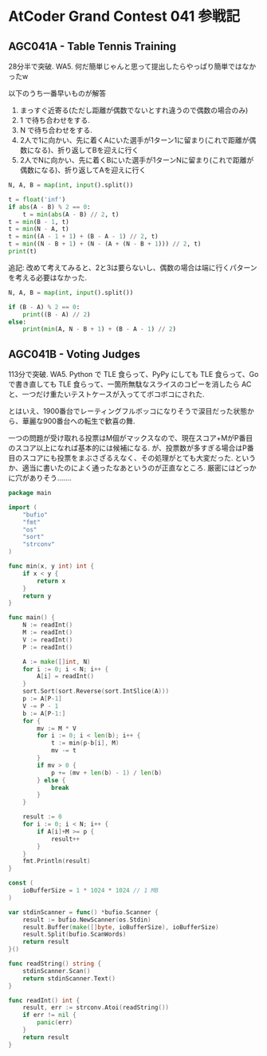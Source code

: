 # AtCoder Grand Contest 041 参戦記

## AGC041A - Table Tennis Training

28分半で突破. WA5. 何だ簡単じゃんと思って提出したらやっぱり簡単ではなかったw

以下のうち一番早いものが解答

1. まっすぐ近寄る(ただし距離が偶数でないとすれ違うので偶数の場合のみ)
2. 1 で待ち合わせをする.
3. N で待ち合わせをする.
4. 2人で1に向かい、先に着くAにいた選手が1ターン1に留まり(これで距離が偶数になる)、折り返してBを迎えに行く
5. 2人でNに向かい、先に着くBにいた選手が1ターンNに留まり(これで距離が偶数になる)、折り返してAを迎えに行く

```python
N, A, B = map(int, input().split())

t = float('inf')
if abs(A - B) % 2 == 0:
    t = min(abs(A - B) // 2, t)
t = min(B - 1, t)
t = min(N - A, t)
t = min((A - 1 + 1) + (B - A - 1) // 2, t)
t = min((N - B + 1) + (N - (A + (N - B + 1))) // 2, t)
print(t)
```

追記: 改めて考えてみると、2と3は要らないし、偶数の場合は端に行くパターンを考える必要はなかった.

```python
N, A, B = map(int, input().split())

if (B - A) % 2 == 0:
    print((B - A) // 2)
else:
    print(min(A, N - B + 1) + (B - A - 1) // 2)
```

## AGC041B - Voting Judges

113分で突破. WA5. Python で TLE 食らって、PyPy にしても TLE 食らって、Go で書き直しても TLE 食らって、一箇所無駄なスライスのコピーを消したら AC と、一つだけ重たいテストケースが入っててボコボコにされた.

とはいえ、1900番台でレーティングフルボッコになりそうで涙目だった状態から、華麗な900番台への転生で歓喜の舞.

一つの問題が受け取れる投票はM個がマックスなので、現在スコア+MがP番目のスコア以上になれば基本的には候補になる.
が、投票数が多すぎる場合はP番目のスコアにも投票をまぶさざるえなく、その処理がとても大変だった.
というか、適当に書いたのによく通ったなあというのが正直なところ.
厳密にはどっかに穴がありそう…….

```Go
package main

import (
	"bufio"
	"fmt"
	"os"
	"sort"
	"strconv"
)

func min(x, y int) int {
	if x < y {
		return x
	}
	return y
}

func main() {
	N := readInt()
	M := readInt()
	V := readInt()
	P := readInt()

	A := make([]int, N)
	for i := 0; i < N; i++ {
		A[i] = readInt()
	}
	sort.Sort(sort.Reverse(sort.IntSlice(A)))
	p := A[P-1]
	V -= P - 1
	b := A[P-1:]
	for {
		mv := M * V
		for i := 0; i < len(b); i++ {
			t := min(p-b[i], M)
			mv -= t
		}
		if mv > 0 {
			p += (mv + len(b) - 1) / len(b)
		} else {
			break
		}
	}

	result := 0
	for i := 0; i < N; i++ {
		if A[i]+M >= p {
			result++
		}
	}
	fmt.Println(result)
}

const (
	ioBufferSize = 1 * 1024 * 1024 // 1 MB
)

var stdinScanner = func() *bufio.Scanner {
	result := bufio.NewScanner(os.Stdin)
	result.Buffer(make([]byte, ioBufferSize), ioBufferSize)
	result.Split(bufio.ScanWords)
	return result
}()

func readString() string {
	stdinScanner.Scan()
	return stdinScanner.Text()
}

func readInt() int {
	result, err := strconv.Atoi(readString())
	if err != nil {
		panic(err)
	}
	return result
}
```
